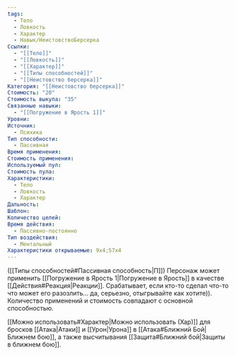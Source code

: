 ```yaml
---
tags:
  - Тело
  - Ловкость
  - Характер
  - Навык/НеистовствоБерсерка
Ссылки:
  - "[[Тело]]"
  - "[[Ловкость]]"
  - "[[Характер]]"
  - "[[Типы способностей]]"
  - "[[Неистовство берсерка]]"
Категория: "[[Неистовство берсерка]]"
Стоимость: "20"
Стоимость выкупа: "35"
Связанные навыки:
  - "[[Погружение в Ярость 1]]"
Уровни: 
Источник:
  - Психика
Тип способности:
  - Пассивная
Время применения: 
Стоимость применения: 
Используемый пул: 
Стоимость пула: 
Характеристики:
  - Тело
  - Ловкость
  - Характер
Дальность: 
Шаблон: 
Количество целей: 
Время действия:
  - Пассивно-постоянно
Тип воздействия:
  - Ментальный
Характеристики открываемые: 9x4;57x4
---
```

([[Типы способностей#Пассивная способность|П]]) Персонаж может применить [[Погружение в Ярость 1|Погружение в Ярость]] в качестве [[Действия#Реакция|Реакции]]. Срабатывает, если кто-то сделал что-то что может его разозлить... да, серьезно, отыгрывайте как хотите)). Количество применений и стоимость совпадают с основной способностью. 

[[Можно использовать#Характер|Можно использовать (Хар)]] для бросков [[Атака|Атаки]] и [[Урон|Урона]] в [[Атака#Ближний Бой|Ближнем бою]], а также высчитывания [[Защита#Ближний бой|Защиты в ближнем бою]].
